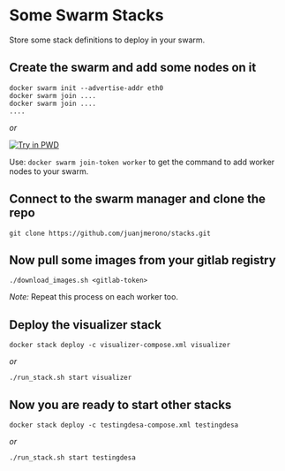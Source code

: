 # Some Swarm Stacks

Store some stack definitions to deploy in your swarm.

## Create the swarm and add some nodes on it

```
docker swarm init --advertise-addr eth0
docker swarm join ....
docker swarm join ....
....
```
*or*

[![Try in PWD](https://cdn.rawgit.com/play-with-docker/stacks/cff22438/assets/images/button.png)](http://play-with-docker.com/?stack=https://raw.githubusercontent.com/juanjmerono/stacks/master/visualizer-compose.yml&stack_name=visualizer)

Use: `docker swarm join-token worker` to get the command to add worker nodes to your swarm.

## Connect to the swarm manager and clone the repo

```
git clone https://github.com/juanjmerono/stacks.git
```

## Now pull some images from your gitlab registry

```
./download_images.sh <gitlab-token>
```
*Note:* Repeat this process on each worker too.

## Deploy the visualizer stack

```
docker stack deploy -c visualizer-compose.xml visualizer
```
*or*
```
./run_stack.sh start visualizer
```

## Now you are ready to start other stacks

```
docker stack deploy -c testingdesa-compose.xml testingdesa
```
*or*
```
./run_stack.sh start testingdesa
```
